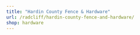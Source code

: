 ```yaml
---
title: "Hardin County Fence & Hardware"
url: /radcliff/hardin-county-fence-and-hardware/
shop: hardware
---
```

